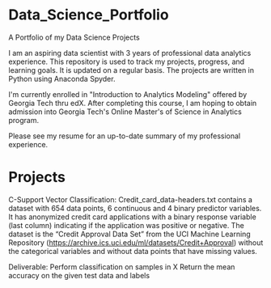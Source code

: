 # Data_Science_Portfolio
A Portfolio of my Data Science Projects

I am an aspiring data scientist with 3 years of professional data analytics experience. This repository is used to track my projects, progress, and learning goals.  It is updated on a regular basis. The projects are written in Python using Anaconda Spyder. 

I'm currently enrolled in "Introduction to Analytics Modeling" offered by Georgia Tech thru edX. After completing this course, I am hoping to obtain admission into Georgia Tech's Online Master's of Science in Analytics program.

Please see my resume for an up-to-date summary of my professional experience.


# Projects

C-Support Vector Classification:
Credit_card_data-headers.txt contains a dataset with 654 data points, 6 continuous and 4 binary predictor variables. It
has anonymized credit card applications with a binary response variable (last column) indicating if the
application was positive or negative. The dataset is the “Credit Approval Data Set” from the UCI Machine
Learning Repository (https://archive.ics.uci.edu/ml/datasets/Credit+Approval) without the categorical
variables and without data points that have missing values.

Deliverable:
Perform classification on samples in X
Return the mean accuracy on the given test data and labels
